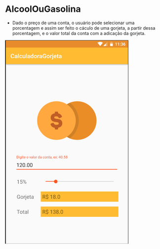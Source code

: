 # AlcoolOuGasolina

* Dado o preço de uma conta, o usuário pode selecionar uma porcentagem e assim ser feito o cáculo de uma gorjeta, a partir dessa porcentagem, e o valor total da conta com a adicação da gorjeta.

![calculoGorjeta](images/calculoGorjeta.png)
